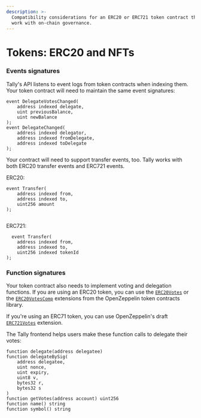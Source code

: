 ```yaml
---
description: >-
  Compatibility considerations for an ERC20 or ERC721 token contract that will
  work with on-chain governance.
---
```


# Tokens: ERC20 and NFTs

### Events signatures



Tally's API listens to event logs from token contracts when indexing them. Your token contract will need to maintain the same event signatures:

```
event DelegateVotesChanged(
    address indexed delegate, 
    uint previousBalance, 
    uint newBalance
);
event DelegateChanged(
    address indexed delegator, 
    address indexed fromDelegate, 
    address indexed toDelegate
);
```

Your contract will need to support transfer events, too.  Tally works with both ERC20 transfer events and ERC721 events.

ERC20:

```
event Transfer(
    address indexed from, 
    address indexed to, 
    uint256 amount
);


```

ERC721:

```
  event Transfer(
    address indexed from, 
    address indexed to, 
    uint256 indexed tokenId
);
```



### Function signatures

Your token contract also needs to implement voting and delegation functions. If you are using an ERC20 token, you can use the [`ERC20Votes`](https://github.com/OpenZeppelin/openzeppelin-contracts/blob/master/contracts/token/ERC20/extensions/ERC20Votes.sol) or the [`ERC20VotesComp`](https://github.com/OpenZeppelin/openzeppelin-contracts/blob/master/contracts/token/ERC20/extensions/ERC20VotesComp.sol) extensions from the OpenZeppelin token contracts library.

If you're using an ERC71 token, you can use OpenZeppelin's draft [`ERC721Votes`](https://github.com/OpenZeppelin/openzeppelin-contracts/tree/master/contracts/token/ERC721/extensions) extension.

The Tally frontend helps users make these function calls to delegate their votes:

```
function delegate(address delegatee)
function delegateBySig(
    address delegatee, 
    uint nonce, 
    uint expiry, 
    uint8 v, 
    bytes32 r, 
    bytes32 s
)
function getVotes(address account) uint256
function name() string
function symbol() string
```
